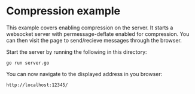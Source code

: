 # Compression example
This example covers enabling compression on the server.  It starts a websocket server with permessage-deflate enabled for compression.  You can then visit the page to send/recieve messages through the browser. 

Start the server by running the following in this directory:
	
	go run server.go

You can now navigate to the displayed address in you browser:

	http://localhost:12345/
